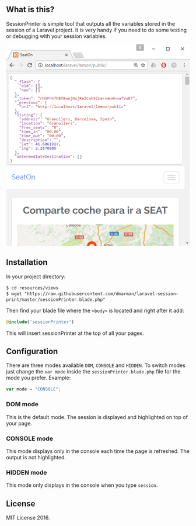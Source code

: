 ## What is this?

SessionPrinter is simple tool that outputs all the variables stored in the session of a Laravel project.
It is very handy if you need to do some testing or debugging with your session variables.

![alt text](https://github.com/dmarman/laravel-session-print/blob/master/Screenshot.png "Screenshot")


## Installation

In your project directory:

```
$ cd resources/views
$ wget "https://raw.githubusercontent.com/dmarman/laravel-session-print/master/sessionPrinter.blade.php"
```

Then find your blade file where the ```<body>``` is located and right after it add:

```php
@include('sessionPrinter')
```

This will insert sessionPrinter at the top of all your pages.


## Configuration

There are three modes available ```DOM```, ```CONSOLE``` and ```HIDDEN```. To switch modes just change the ```var mode```
inside the ```sessionPrinter.blade.php``` file for the mode you prefer. Example:

```javascript
var mode = "CONSOLE";
```

### DOM mode

This is the default mode. The session is displayed and highlighted on top of your page.

### CONSOLE mode

This mode displays only in the console each time the page is refreshed. The output is not highlighted.

### HIDDEN mode

This mode only displays in the console when you type ```session```.

## License

MIT License 2016.